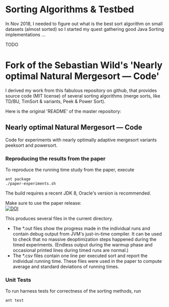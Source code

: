 # Sorting Algorithms & Testbed

In Nov 2018, I needed to figure out what is the best sort algorithm on small datasets (almost sorted) so I started my quest gathering good Java Sorting implementations ...

TODO


# Fork of the Sebastian Wild's 'Nearly optimal Natural Mergesort &mdash; Code'

I derived my work from this fabulous repository on github, that provides source code (MIT license) of several sorting algorithms (merge sorts, like TD/BU, TimSort & variants, Peek & Power Sort).

Here is the original 'README' of the master repository:

## Nearly optimal Natural Mergesort &mdash; Code
Code for experiments with nearly optimally adaptive mergesort variants 
peeksort and powersort.

### Reproducing the results from the paper

To reproduce the running time study from the paper,
execute 

    ant package
    ./paper-experiments.sh

The build requires a recent JDK 8, Oracle's version is recommended.

Make sure to use the paper release:  
[![DOI](https://zenodo.org/badge/132030229.svg)](https://zenodo.org/badge/latestdoi/132030229)

This produces several files in the current directory.

 * The *.out files show the progress made in the individual runs 
and contain debug output from JVM's just-in-time compiler. 
It can be used to check that no massive deoptimization steps happened during the timed
experiments. (Endless output during the warmup phase and occasional printed lines 
during timed runs are normal.)
 * The *.csv files contain one line per executed sort and report the individual
running time. These files were used in the paper to compute average and standard deviations
of running times.


### Unit Tests

To run harness tests for correctness of the sorting methods, run

    ant test

